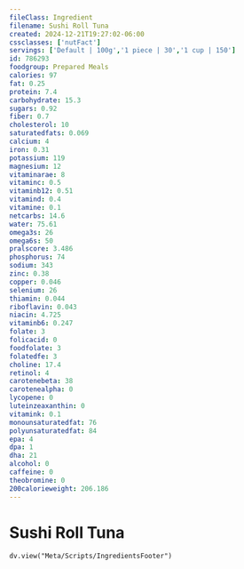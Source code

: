 ```yaml
---
fileClass: Ingredient
filename: Sushi Roll Tuna
created: 2024-12-21T19:27:02-06:00
cssclasses: ['nutFact']
servings: ['Default | 100g','1 piece | 30','1 cup | 150']
id: 786293
foodgroup: Prepared Meals
calories: 97
fat: 0.25
protein: 7.4
carbohydrate: 15.3
sugars: 0.92
fiber: 0.7
cholesterol: 10
saturatedfats: 0.069
calcium: 4
iron: 0.31
potassium: 119
magnesium: 12
vitaminarae: 8
vitaminc: 0.5
vitaminb12: 0.51
vitamind: 0.4
vitamine: 0.1
netcarbs: 14.6
water: 75.61
omega3s: 26
omega6s: 50
pralscore: 3.486
phosphorus: 74
sodium: 343
zinc: 0.38
copper: 0.046
selenium: 26
thiamin: 0.044
riboflavin: 0.043
niacin: 4.725
vitaminb6: 0.247
folate: 3
folicacid: 0
foodfolate: 3
folatedfe: 3
choline: 17.4
retinol: 4
carotenebeta: 38
carotenealpha: 0
lycopene: 0
luteinzeaxanthin: 0
vitamink: 0.1
monounsaturatedfat: 76
polyunsaturatedfat: 84
epa: 4
dpa: 1
dha: 21
alcohol: 0
caffeine: 0
theobromine: 0
200calorieweight: 206.186
---
```


# Sushi Roll Tuna

```dataviewjs
dv.view("Meta/Scripts/IngredientsFooter")
```